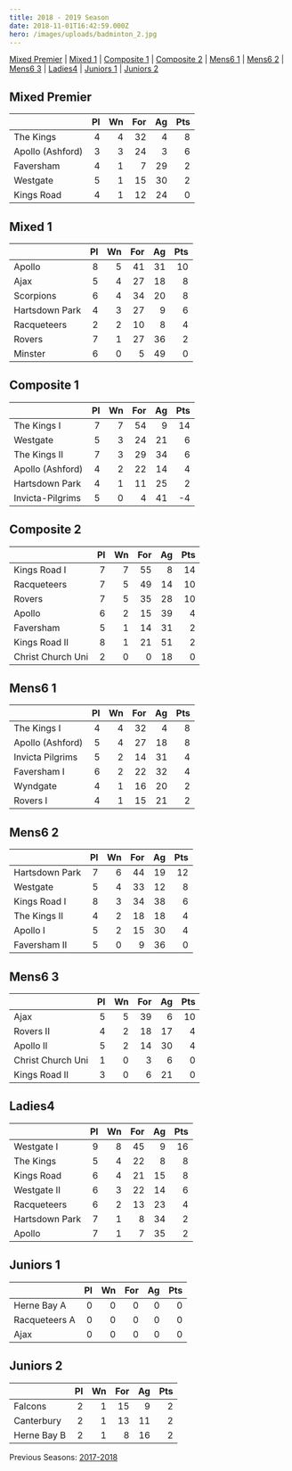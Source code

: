 ```yaml
---
title: 2018 - 2019 Season
date: 2018-11-01T16:42:59.000Z
hero: /images/uploads/badminton_2.jpg
---
```

[Mixed Premier](#mixed-premier) | [Mixed 1](#mixed-1) | [Composite 1](#composite-1) | [Composite 2](#composite-2) | [Mens6 1](#mens6-1) | [Mens6 2](#mens6-2) | [Mens6 3](#mens6-3) | [Ladies4](#ladies4) | [Juniors 1](#juniors-1) | [Juniors 2](#juniors-2)

## Mixed Premier

|                  | Pl  | Wn  | For | Ag  | Pts |
| ---------------- | --: | --: | --: | --: | --: |
| The Kings        | 4   | 4   | 32  | 4   | 8   |
| Apollo (Ashford) | 3   | 3   | 24  | 3   | 6   |
| Faversham        | 4   | 1   | 7   | 29  | 2   |
| Westgate         | 5   | 1   | 15  | 30  | 2   |
| Kings Road       | 4   | 1   | 12  | 24  | 0   |


## Mixed 1

|                | Pl  | Wn  | For | Ag  | Pts |
| -------------- | --: | --: | --: | --: | --: |
| Apollo         | 8   | 5   | 41  | 31  | 10  |
| Ajax           | 5   | 4   | 27  | 18  | 8   |
| Scorpions      | 6   | 4   | 34  | 20  | 8   |
| Hartsdown Park | 4   | 3   | 27  | 9   | 6   |
| Racqueteers    | 2   | 2   | 10  | 8   | 4   |
| Rovers         | 7   | 1   | 27  | 36  | 2   |
| Minster        | 6   | 0   | 5   | 49  | 0   |



## Composite 1

|                  | Pl  | Wn  | For | Ag  | Pts |
| ---------------- | --: | --: | --: | --: | --: |
| The Kings I      | 7   | 7   | 54  | 9   | 14  |
| Westgate         | 5   | 3   | 24  | 21  | 6   |
| The Kings II     | 7   | 3   | 29  | 34  | 6   |
| Apollo (Ashford) | 4   | 2   | 22  | 14  | 4   |
| Hartsdown Park   | 4   | 1   | 11  | 25  | 2   |
| Invicta-Pilgrims | 5   | 0   | 4   | 41  | -4  |



## Composite 2

|                   | Pl  | Wn  | For | Ag  | Pts |
| ----------------- | --: | --: | --: | --: | --: |
| Kings Road I      | 7   | 7   | 55  | 8   | 14  |
| Racqueteers       | 7   | 5   | 49  | 14  | 10  |
| Rovers            | 7   | 5   | 35  | 28  | 10  |
| Apollo            | 6   | 2   | 15  | 39  | 4   |
| Faversham         | 5   | 1   | 14  | 31  | 2   |
| Kings Road II     | 8   | 1   | 21  | 51  | 2   |
| Christ Church Uni | 2   | 0   | 0   | 18  | 0   |



## Mens6 1

|                  | Pl  | Wn  | For | Ag  | Pts |
| ---------------- | --: | --: | --: | --: | --: |
| The Kings I      | 4   | 4   | 32  | 4   | 8   |
| Apollo (Ashford) | 5   | 4   | 27  | 18  | 8   |
| Invicta Pilgrims | 5   | 2   | 14  | 31  | 4   |
| Faversham I      | 6   | 2   | 22  | 32  | 4   |
| Wyndgate         | 4   | 1   | 16  | 20  | 2   |
| Rovers I         | 4   | 1   | 15  | 21  | 2   |




## Mens6 2

|                | Pl  | Wn  | For | Ag  | Pts |
| -------------- | --: | --: | --: | --: | --: |
| Hartsdown Park | 7   | 6   | 44  | 19  | 12  |
| Westgate       | 5   | 4   | 33  | 12  | 8   |
| Kings Road I   | 8   | 3   | 34  | 38  | 6   |
| The Kings II   | 4   | 2   | 18  | 18  | 4   |
| Apollo I       | 5   | 2   | 15  | 30  | 4   |
| Faversham II   | 5   | 0   | 9   | 36  | 0   |



## Mens6 3

|                   | Pl  | Wn  | For | Ag  | Pts |
| ----------------- | --: | --: | --: | --: | --: |
| Ajax              | 5   | 5   | 39  | 6   | 10  |
| Rovers II         | 4   | 2   | 18  | 17  | 4   |
| Apollo II         | 5   | 2   | 14  | 30  | 4   |
| Christ Church Uni | 1   | 0   | 3   | 6   | 0   |
| Kings Road II     | 3   | 0   | 6   | 21  | 0   |


## Ladies4

|                | Pl  | Wn  | For | Ag  | Pts |
| -------------- | --: | --: | --: | --: | --: |
| Westgate I     | 9   | 8   | 45  | 9   | 16  |
| The Kings      | 5   | 4   | 22  | 8   | 8   |
| Kings Road     | 6   | 4   | 21  | 15  | 8   |
| Westgate II    | 6   | 3   | 22  | 14  | 6   |
| Racqueteers    | 6   | 2   | 13  | 23  | 4   |
| Hartsdown Park | 7   | 1   | 8   | 34  | 2   |
| Apollo         | 7   | 1   | 7   | 35  | 2   |

## Juniors 1

|                | Pl  | Wn  | For | Ag  | Pts |
| -------------- | --: | --: | --: | --: | --: |
| Herne Bay A    | 0   | 0   | 0   | 0   | 0   |
| Racqueteers A  | 0   | 0   | 0   | 0   | 0   |
| Ajax           | 0   | 0   | 0   | 0   | 0   |

## Juniors 2

|                | Pl  | Wn  | For | Ag  | Pts |
| -------------- | --: | --: | --: | --: | --: |
| Falcons        | 2   | 1   | 15  | 9   | 2   |
| Canterbury     | 2   | 1   | 13  | 11  | 2   |
| Herne Bay B    | 2   | 1   | 8   | 16  | 2   |


Previous Seasons: [2017-2018](/tables/season-2017-2018)
